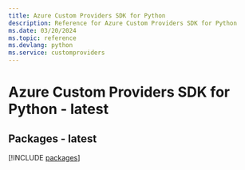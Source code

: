 ```yaml
---
title: Azure Custom Providers SDK for Python
description: Reference for Azure Custom Providers SDK for Python
ms.date: 03/20/2024
ms.topic: reference
ms.devlang: python
ms.service: customproviders
---
```

# Azure Custom Providers SDK for Python - latest
## Packages - latest
[!INCLUDE [packages](custom-providers-index.md)]